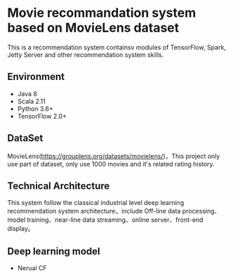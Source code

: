 # Movie recommandation system based on MovieLens dataset
This is a recommendation system containsv modules of TensorFlow, Spark, Jetty Server and other recommendation system skills.
## Environment
* Java 8
* Scala 2.11
* Python 3.6+
* TensorFlow 2.0+

## DataSet
MovieLens(https://grouplens.org/datasets/movielens/)，This project only use part of dataset, only use 1000 movies and it's related rating history.

## Technical Architecture
This system follow the classical industrial level deep learning recommendation system architecture，include Off-line data processing、model training、near-line data streaming、online server、front-end display。

## Deep learning model
* Nerual CF


